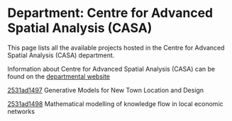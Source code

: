 # Department: **Centre for Advanced Spatial Analysis (CASA)**

This page lists all the available projects hosted in the Centre for Advanced Spatial Analysis (CASA) department.

Information about Centre for Advanced Spatial Analysis (CASA) can be found on the [departmental website](https://www.ucl.ac.uk/bartlett/casa)

[2531ad1497](../projects/2531ad1497.md) Generative Models for New Town Location and Design

[2531ad1498](../projects/2531ad1498.md) Mathematical modelling of knowledge flow in local economic networks

